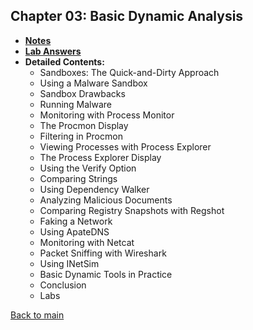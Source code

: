 ## Chapter 03: Basic Dynamic Analysis

- **[Notes](notes.md)**
- **[Lab Answers](lab.md)**
- **Detailed Contents:**
  - Sandboxes: The Quick-and-Dirty Approach
  - Using a Malware Sandbox
  - Sandbox Drawbacks
  - Running Malware
  - Monitoring with Process Monitor
  - The Procmon Display
  - Filtering in Procmon
  - Viewing Processes with Process Explorer
  - The Process Explorer Display
  - Using the Verify Option
  - Comparing Strings
  - Using Dependency Walker
  - Analyzing Malicious Documents
  - Comparing Registry Snapshots with Regshot
  - Faking a Network
  - Using ApateDNS
  - Monitoring with Netcat
  - Packet Sniffing with Wireshark
  - Using INetSim
  - Basic Dynamic Tools in Practice
  - Conclusion
  - Labs

[Back to main](https://github.com/rot0xd/Practical-Malware-Analysis/blob/master/README.md)

